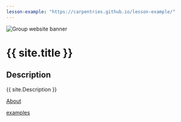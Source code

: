 ```yaml
---
lesson-example: "https://carpentries.github.io/lesson-example/"
---
```


![Group website banner](.image/site_banner.png)

# {{ site.title }}


## Description
{{ site.Description }}

[About](about.md)

[examples]({{page.lesson.example}})
